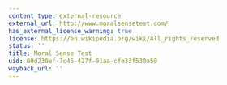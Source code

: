 ```yaml
---
content_type: external-resource
external_url: http://www.moralsensetest.com/
has_external_license_warning: true
license: https://en.wikipedia.org/wiki/All_rights_reserved
status: ''
title: Moral Sense Test
uid: 09d230ef-7c46-427f-91aa-cfe33f530a59
wayback_url: ''
---
```

